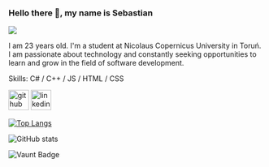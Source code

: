 ### Hello there 👋, my name is Sebastian
![](https://thorium.rocks/imgs/aboutme.png)

I am 23 years old. I'm a student at Nicolaus Copernicus University in Toruń. I am passionate about technology and constantly seeking opportunities to learn and grow in the field of software development.

Skills: C# / C++ / JS / HTML / CSS



[<img src='https://cdn.jsdelivr.net/npm/simple-icons@3.0.1/icons/github.svg' alt='github' height='40'>](https://github.com/https://github.com/SebastianSzt)  [<img src='https://cdn.jsdelivr.net/npm/simple-icons@3.0.1/icons/linkedin.svg' alt='linkedin' height='40'>](https://www.linkedin.com/in/https://www.linkedin.com/in/sebastianszt//)  

[![Top Langs](https://github-readme-stats.vercel.app/api/top-langs/?username=sebastianszt)](https://github.com/sebastianszt/github-readme-stats)

![GitHub stats](https://github-readme-stats.vercel.app/api?username=sebastianszt&show_icons=true)

![Vaunt Badge](https://api.vaunt.dev/v1/github/entities/https://github.com/SebastianSzt/contributions?format=svg&private=true)  
